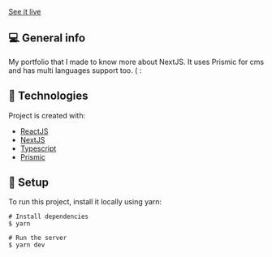 [See it live](https://portfolio-theta-gilt.vercel.app/)

## :computer: General info
My portfolio that I made to know more about NextJS. It uses Prismic for cms and has multi languages support too. ( :
	
## :rocket: Technologies
Project is created with:
* [ReactJS](https://reactjs.org/)
* [NextJS](https://nextjs.org/)
* [Typescript](https://www.typescriptlang.org/)
* [Prismic](https://prismic.io/)
	
## :triangular_ruler: Setup

To run this project, install it locally using yarn:

```
# Install dependencies
$ yarn

# Run the server
$ yarn dev

```
